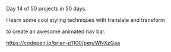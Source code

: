 Day 14 of 50 projects in 50 days.

I learn some cool styling techniques with translate and transform 

to create an awesome animated nav bar.

https://codepen.io/brian-p1100/pen/WNXzGaa
